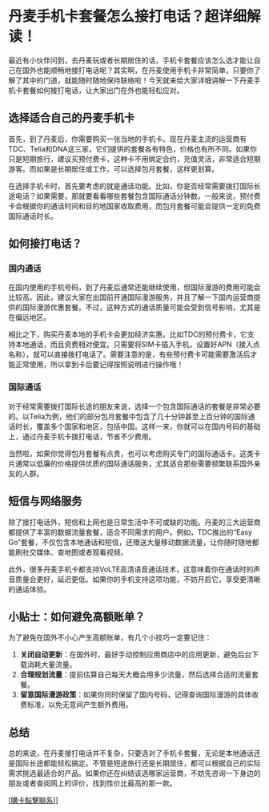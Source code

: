 # 丹麦手机卡套餐怎么接打电话？超详细解读！

最近有小伙伴问到，去丹麦玩或者长期居住的话，手机卡套餐应该怎么选才能让自己在国外也能顺畅地接打电话呢？其实啊，在丹麦使用手机卡非常简单，只要你了解了其中的门道，就能随时随地保持联络啦！今天就来给大家详细讲解一下丹麦手机卡套餐如何接打电话，让大家出门在外也能轻松应对。

## 选择适合自己的丹麦手机卡

首先，到了丹麦后，你需要购买一张当地的手机卡。现在丹麦主流的运营商有TDC、Telia和DNA这三家，它们提供的套餐各有特色，价格也有所不同。如果你只是短期旅行，建议买预付费卡，这种卡不用绑定合约，充值灵活，非常适合短期游客。而如果是长期居住或工作，可以选择包月套餐，这样更划算。

在选择手机卡时，首先要考虑的就是通话功能。比如，你是否经常需要拨打国际长途电话？如果需要，那就要看看哪些套餐包含国际通话分钟数。一般来说，预付费卡会根据你的通话时间和目的地国家收取费用，而包月套餐可能会提供一定的免费国际通话时长。

## 如何接打电话？

### 国内通话

在国内使用的手机号码，到了丹麦后通常还能继续使用，但国际漫游的费用可能会比较高。因此，建议大家在出国前开通国际漫游服务，并且了解一下国内运营商提供的国际漫游优惠套餐。不过，这种方式的通话质量可能会受到信号影响，尤其是在偏远地区。

相比之下，购买丹麦本地的手机卡会更加经济实惠。比如TDC的预付费卡，它支持本地通话，而且资费相对便宜。只需要将SIM卡插入手机，设置好APN（接入点名称），就可以直接拨打电话了。需要注意的是，有些预付费卡可能需要激活后才能正常使用，所以拿到卡后要记得按照说明进行操作哦！

### 国际通话

对于经常需要拨打国际长途的朋友来说，选择一个包含国际通话的套餐是非常必要的。以Telia为例，他们的部分包月套餐中包含了几十分钟甚至上百分钟的国际通话时长，覆盖多个国家和地区，包括中国。这样一来，你就可以在国内号码的基础上，通过丹麦手机卡拨打电话，节省不少费用。

当然啦，如果你觉得包月套餐有点贵，也可以考虑购买专门的国际通话卡。这类卡片通常以低廉的价格提供优质的国际通话服务，尤其适合那些需要频繁联系国外亲友的人群。

## 短信与网络服务

除了接打电话外，短信和上网也是日常生活中不可或缺的功能。丹麦的三大运营商都提供了丰富的数据流量套餐，适合不同需求的用户。例如，TDC推出的“Easy Go”套餐，不仅包含本地通话和短信，还赠送大量移动数据流量，让你随时随地都能刷社交媒体、查地图或者观看视频。

此外，很多丹麦手机卡都支持VoLTE高清语音通话技术，这意味着你在通话时的声音质量会更好，延迟更低。如果你的手机支持这项功能，不妨开启它，享受更清晰的通话体验。

## 小贴士：如何避免高额账单？

为了避免在国外不小心产生高额账单，有几个小技巧一定要记住：

1. **关闭自动更新**：在国外时，最好手动控制应用商店中的应用更新，避免后台下载消耗大量流量。
2. **合理规划流量**：提前估算自己每天大概会用多少流量，然后选择合适的流量套餐。
3. **留意国际漫游政策**：如果你同时保留了国内号码，记得查询国际漫游的具体收费标准，以免无意间产生额外费用。

## 总结

总的来说，在丹麦接打电话并不复杂，只要选对了手机卡套餐，无论是本地通话还是国际长途都能轻松搞定。不管是短途旅行还是长期居住，都可以根据自己的实际需求挑选最适合的产品。如果你还在纠结该选哪家运营商，不妨先咨询一下身边的朋友或者查阅网上的评价，找到性价比最高的那一款。

[[購卡點擊聯系](https://t.me/s/esim1088)]]